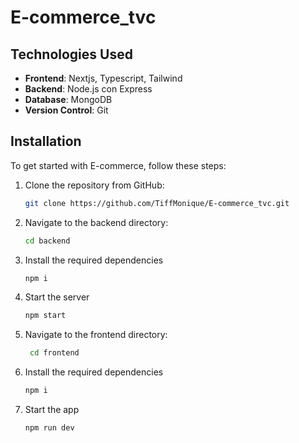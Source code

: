 # E-commerce_tvc

## Technologies Used

- **Frontend**: Nextjs, Typescript, Tailwind
- **Backend**:  Node.js con Express
- **Database**: MongoDB
- **Version Control**: Git

## Installation

To get started with E-commerce, follow these steps:

1. Clone the repository from GitHub:

   ```bash
   git clone https://github.com/TiffMonique/E-commerce_tvc.git
   ```

2. Navigate to the backend directory:
   ```bash
   cd backend
   ```
   
3. Install the required dependencies
    ```bash
    npm i
   ```

4. Start the server
    ```bash
    npm start
   ```

5. Navigate to the frontend directory:
   ```bash
    cd frontend
    ```

6. Install the required dependencies
    ```bash
    npm i
   ```

7. Start the app
    ```bash
    npm run dev
   ```
